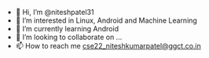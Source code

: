 - 👋 Hi, I’m @niteshpatel31
- 👀 I’m interested in Linux, Android and Machine Learning
- 🌱 I’m currently learning Android
- 💞️ I’m looking to collaborate on ...
- 📫 How to reach me cse22_niteshkumarpatel@ggct.co.in

<!---
niteshpatel31/niteshpatel31 is a ✨ special ✨ repository because its `README.md` (this file) appears on your GitHub profile.
You can click the Preview link to take a look at your changes.
--->

